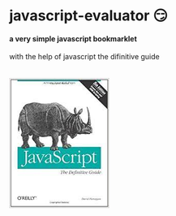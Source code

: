 # javascript-evaluator 😏                                                                                                                                                                                                                                                      
#### a very simple javascript bookmarklet 
 
with the help of javascript the difinitive guide<br/><br/><br/>
![difinitive guide](download.jpg)
